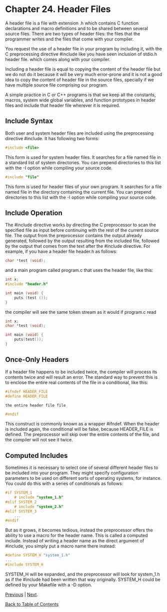 # Chapter 24. Header Files

A header file is a file with extension .h which contains C function declarations and macro definitions and to be shared between several source files. There are two types of header files: the files that the programmer writes and the files that come with your compiler.

You request the use of a header file in your program by including it, with the C preprocessing directive #include like you have seen inclusion of stdio.h header file. which comes along with your compiler.

Including a header file is equal to copying the content of the header file but we do not do it because it will be very much error-prone and it is not a good idea to copy the content of header file in the source files, specially if we have multiple source file comprising our program.

A simple practice in C or C++ programs is that we keep all the constants, macros, system wide global variables, and function prototypes in header files and include that header file wherever it is required.

## Include Syntax

Both user and system header files are included using the preprocessing directive #include. It has following two forms:

```c
#include <file>
```

This form is used for system header files. It searches for a file named file in a standard list of system directories. You can prepend directories to this list with the -I option while compiling your source code.

```c
#include "file"
```

This form is used for header files of your own program. It searches for a file named file in the directory containing the current file. You can prepend directories to this list with the -I option while compiling your source code.

## Include Operation

The #include directive works by directing the C preprocessor to scan the specified file as input before continuing with the rest of the current source file. The output from the preprocessor contains the output already generated, followed by the output resulting from the included file, followed by the output that comes from the text after the #include directive. For example, if you have a header file header.h as follows:

```c
char *test (void);
```

and a main program called program.c that uses the header file, like this:

```c
int x;
#include "header.h"

int main (void) {
    puts (test ());
}
```

the compiler will see the same token stream as it would if program.c read

```c
int x;
char *test (void);

int main (void) {
    puts(test());
}
```

## Once-Only Headers

If a header file happens to be included twice, the compiler will process its contents twice and will result an error. The standard way to prevent this is to enclose the entire real contents of the file in a conditional, like this:

```c
#ifndef HEADER_FILE
#define HEADER_FILE

the entire header file file

#endif
```

This construct is commonly known as a wrapper #ifndef. When the header is included again, the conditional will be false, because HEADER_FILE is defined. The preprocessor will skip over the entire contents of the file, and the compiler will not see it twice.

## Computed Includes

Sometimes it is necessary to select one of several different header files to be included into your program. They might specify configuration parameters to be used on different sorts of operating systems, for instance. You could do this with a series of conditionals as follows:

```c
#if SYSTEM_1
    # include "system_1.h"
#elif SYSTEM_2
    # include "system_2.h"
#elif SYSTEM_3
    ...
#endif
```

But as it grows, it becomes tedious, instead the preprocessor offers the ability to use a macro for the header name. This is called a computed include. Instead of writing a header name as the direct argument of #include, you simply put a macro name there instead:

```c
#define SYSTEM_H "system_1.h"
...
#include SYSTEM_H
```

SYSTEM_H will be expanded, and the preprocessor will look for system_1.h as if the #include had been written that way originally. SYSTEM_H could be defined by your Makefile with a -D option.

[Previous](/Chapter23._Preprocessors/README.md "Chapter 23. Preprocessors") | [Next](/Chapter25._Type_Casting/README.md "Chapter 25. Type Casting").

[Back to Table of Contents](../README.md "Table of Contents")

